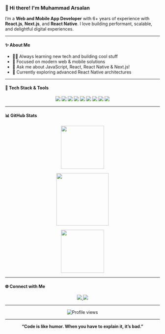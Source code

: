 ### 👋 Hi there! I'm Muhammad Arsalan

I’m a **Web and Mobile App Developer** with 6+ years of experience with **React.js**, **Next.js**, and **React Native**. I love building performant, scalable, and delightful digital experiences.

---

#### ✨ About Me

- 🧑‍💻 Always learning new tech and building cool stuff
- 🚀 Focused on modern web & mobile solutions
- 💬 Ask me about JavaScript, React, React Native & Next.js!
- 🌱 Currently exploring advanced React Native architectures

---

#### 🚀 Tech Stack & Tools

<p align="center">
  <img src="https://img.shields.io/badge/React-20232A?style=for-the-badge&logo=react&logoColor=61DAFB"/>
  <img src="https://img.shields.io/badge/Next.js-000?style=for-the-badge&logo=nextdotjs&logoColor=fff"/>
  <img src="https://img.shields.io/badge/React_Native-20232A?style=for-the-badge&logo=react&logoColor=61DAFB"/>
  <img src="https://img.shields.io/badge/JavaScript-F7DF1E?style=for-the-badge&logo=javascript&logoColor=black"/>
  <img src="https://img.shields.io/badge/TypeScript-3178C6?style=for-the-badge&logo=typescript&logoColor=fff"/>
  <img src="https://img.shields.io/badge/Node.js-339933?style=for-the-badge&logo=nodedotjs&logoColor=fff"/>
  <img src="https://img.shields.io/badge/Expo-000020?style=for-the-badge&logo=expo&logoColor=white"/>
  <img src="https://img.shields.io/badge/Redux-593D88?style=for-the-badge&logo=redux&logoColor=white"/>
  <img src="https://img.shields.io/badge/Firebase-FFCA28?style=for-the-badge&logo=firebase&logoColor=black"/>
</p>

---

#### 📊 GitHub Stats


<p align="center">
  <img src="https://github-readme-stats.vercel.app/api?username=maramzan&show_icons=true&hide=prs,issues&count_private=true&theme=radical&hide_title=true&include_all_commits=false&custom_title=Commits%20(last%20year)&card_width=400&rank_icon=github" height="140"/>
</p>

<p align="center">
  <img src="https://streak-stats.demolab.com/?user=maramzan&theme=radical" height="170"/>
</p>
<p align="center">
  <img src="https://github-readme-stats.vercel.app/api/top-langs/?username=maramzan&layout=compact&theme=radical" height="140"/>
</p>

---

#### 🌐 Connect with Me

<p align="center">
  <a href="https://www.linkedin.com/in/arsalan811/" target="_blank">
    <img src="https://img.shields.io/badge/LinkedIn-0A66C2?style=for-the-badge&logo=linkedin&logoColor=white"/>
  </a>
  <a href="mailto:arsalan.ramzan811@example.com" target="_blank">
    <img src="https://img.shields.io/badge/Email-D14836?style=for-the-badge&logo=gmail&logoColor=white"/>
  </a>
</p>

---

<p align="center">
  <img src="https://komarev.com/ghpvc/?username=maramzan&style=flat-square&color=brightgreen" alt="Profile views"/>
</p>

---

<p align="center"> 
  <b>“Code is like humor. When you have to explain it, it’s bad.”</b> 
</p>

<!-- Feel free to replace social/email links above with your own! -->
